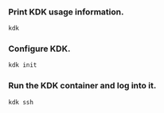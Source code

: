 ### Print KDK usage information.

```bash
kdk
```

### Configure KDK.

```bash
kdk init
```

### Run the KDK container and log into it.

```bash
kdk ssh
```

